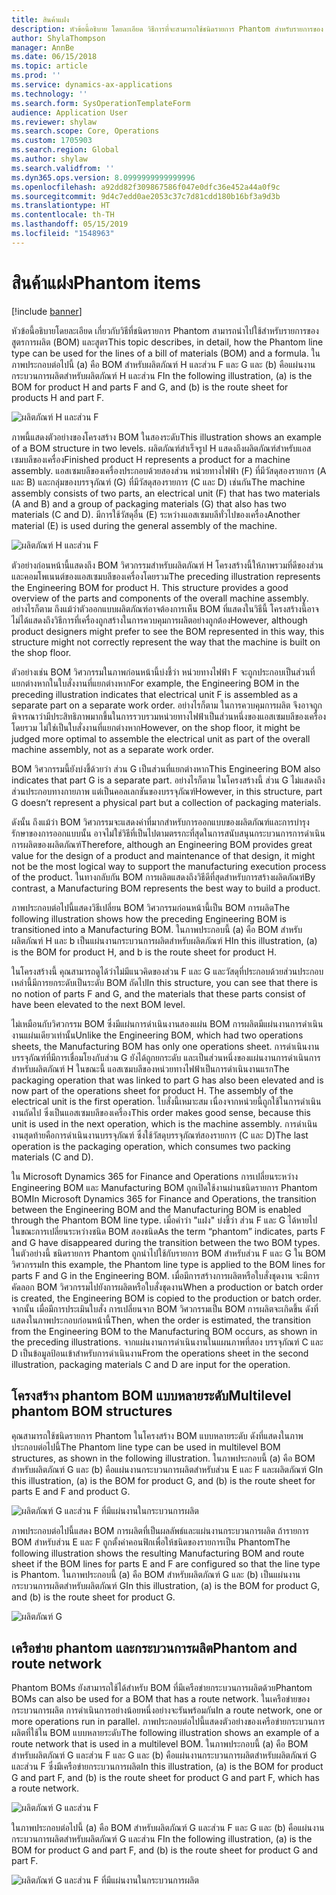 ```yaml
---
title: สินค้าแฝง
description: หัวข้อนี้อธิบาย โดยละเอียด วิธีการที่จะสามารถใช้ชนิดรายการ Phantom สำหรับรายการของ bill of materials (BOM) และสูตรใน Microsoft Dynamics 365 for Finance and Operations
author: ShylaThompson
manager: AnnBe
ms.date: 06/15/2018
ms.topic: article
ms.prod: ''
ms.service: dynamics-ax-applications
ms.technology: ''
ms.search.form: SysOperationTemplateForm
audience: Application User
ms.reviewer: shylaw
ms.search.scope: Core, Operations
ms.custom: 1705903
ms.search.region: Global
ms.author: shylaw
ms.search.validfrom: ''
ms.dyn365.ops.version: 8.0999999999999996
ms.openlocfilehash: a92dd82f309867586f047e0dfc36e452a44a0f9c
ms.sourcegitcommit: 9d4c7edd0ae2053c37c7d81cdd180b16bf3a9d3b
ms.translationtype: HT
ms.contentlocale: th-TH
ms.lasthandoff: 05/15/2019
ms.locfileid: "1548963"
---
```

# <a name="phantom-items"></a><span data-ttu-id="a3455-103">สินค้าแฝง</span><span class="sxs-lookup"><span data-stu-id="a3455-103">Phantom items</span></span>

[!include [banner](../includes/banner.md)]

<span data-ttu-id="a3455-104">หัวข้อนี้อธิบายโดยละเอียด เกี่ยวกับวิธีที่ชนิดรายการ Phantom สามารถนำไปใช้สำหรับรายการของสูตรการผลิต (BOM) และสูตร</span><span class="sxs-lookup"><span data-stu-id="a3455-104">This topic describes, in detail, how the Phantom line type can be used for the lines of a bill of materials (BOM) and a formula.</span></span> <span data-ttu-id="a3455-105">ในภาพประกอบต่อไปนี้ (a) คือ BOM สำหรับผลิตภัณฑ์ H และส่วน F และ G และ (b) คือแผ่นงานกระบวนการผลิตสำหรับผลิตภัณฑ์ H และส่วน F</span><span class="sxs-lookup"><span data-stu-id="a3455-105">In the following illustration, (a) is the BOM for product H and parts F and G, and (b) is the route sheet for products H and part F.</span></span>

![ผลิตภัณฑ์ H และส่วน F](media/product-H-part-F.png)


<span data-ttu-id="a3455-107">ภาพนี้แสดงตัวอย่างของโครงสร้าง BOM ในสองระดับ</span><span class="sxs-lookup"><span data-stu-id="a3455-107">This illustration shows an example of a BOM structure in two levels.</span></span> <span data-ttu-id="a3455-108">ผลิตภัณฑ์สำเร็จรูป H แสดงถึงผลิตภัณฑ์สำหรับแอสเซมบลีของเครื่อง</span><span class="sxs-lookup"><span data-stu-id="a3455-108">Finished product H represents a product for a machine assembly.</span></span> <span data-ttu-id="a3455-109">แอสเซมบลีของเครื่องประกอบด้วยสองส่วน หน่วยทางไฟฟ้า (F) ที่มีวัสดุสองรายการ (A และ B) และกลุ่มของบรรจุภัณฑ์ (G) ที่มีวัสดุสองรายการ (C และ D) เช่นกัน</span><span class="sxs-lookup"><span data-stu-id="a3455-109">The machine assembly consists of two parts, an electrical unit (F) that has two materials (A and B) and a group of packaging materials (G) that also has two materials (C and D).</span></span> <span data-ttu-id="a3455-110">มีการใช้วัสดุอื่น (E) ระหว่างแอสเซมบลีทั่วไปของเครื่อง</span><span class="sxs-lookup"><span data-stu-id="a3455-110">Another material (E) is used during the general assembly of the machine.</span></span>

![ผลิตภัณฑ์ H และส่วน F](media/product-H-part-B.png)

<span data-ttu-id="a3455-112">ตัวอย่างก่อนหน้านี้แสดงถึง BOM วิศวกรรมสำหรับผลิตภัณฑ์ H โครงสร้างนี้ให้ภาพรวมที่ดีของส่วนและคอมโพเนนต์ของแอสเซมบลีของเครื่องโดยรวม</span><span class="sxs-lookup"><span data-stu-id="a3455-112">The preceding illustration represents the Engineering BOM for product H. This structure provides a good overview of the parts and components of the overall machine assembly.</span></span> <span data-ttu-id="a3455-113">อย่างไรก็ตาม ถึงแม้ว่าตัวออกแบบผลิตภัณฑ์อาจต้องการเห็น BOM ที่แสดงในวิธีนี้ โครงสร้างนี้อาจไม่ได้แสดงถึงวิธีการที่เครื่องถูกสร้างในการควบคุมการผลิตอย่างถูกต้อง</span><span class="sxs-lookup"><span data-stu-id="a3455-113">However, although product designers might prefer to see the BOM represented in this way, this structure might not correctly represent the way that the machine is built on the shop floor.</span></span> 

<span data-ttu-id="a3455-114">ตัวอย่างเช่น BOM วิศวกรรมในภาพก่อนหน้านี้บ่งชี้ว่า หน่วยทางไฟฟ้า F จะถูกประกอบเป็นส่วนที่แยกต่างหากในใบสั่งงานที่แยกต่างหาก</span><span class="sxs-lookup"><span data-stu-id="a3455-114">For example, the Engineering BOM in the preceding illustration indicates that electrical unit F is assembled as a separate part on a separate work order.</span></span> <span data-ttu-id="a3455-115">อย่างไรก็ตาม ในการควบคุมการผลิต จึงอาจถูกพิจารณาว่ามีประสิทธิภาพมากขึ้นในการรวบรวมหน่วยทางไฟฟ้าเป็นส่วนหนึ่งของแอสเซมบลีของเครื่องโดยรวม ไม่ใช่เป็นใบสั่งงานที่แยกต่างหาก</span><span class="sxs-lookup"><span data-stu-id="a3455-115">However, on the shop floor, it might be judged more optimal to assemble the electrical unit as part of the overall machine assembly, not as a separate work order.</span></span>

<span data-ttu-id="a3455-116">BOM วิศวกรรมนี้ยังบ่งชี้ด้วยว่า ส่วน G เป็นส่วนที่แยกต่างหาก</span><span class="sxs-lookup"><span data-stu-id="a3455-116">This Engineering BOM also indicates that part G is a separate part.</span></span> <span data-ttu-id="a3455-117">อย่างไรก็ตาม ในโครงสร้างนี้ ส่วน G ไม่แสดงถึงส่วนประกอบทางกายภาพ แต่เป็นคอลเลกชันของบรรจุภัณฑ์</span><span class="sxs-lookup"><span data-stu-id="a3455-117">However, in this structure, part G doesn’t represent a physical part but a collection of packaging materials.</span></span> 

<span data-ttu-id="a3455-118">ดังนั้น ถึงแม้ว่า BOM วิศวกรรมจะแสดงค่าที่มากสำหรับการออกแบบของผลิตภัณฑ์และการบำรุงรักษาของการออกแบบนั้น อาจไม่ใช่วิธีที่เป็นไปตามตรรกะที่สุดในการสนับสนุนกระบวนการการดำเนินการผลิตของผลิตภัณฑ์</span><span class="sxs-lookup"><span data-stu-id="a3455-118">Therefore, although an Engineering BOM provides great value for the design of a product and maintenance of that design, it might not be the most logical way to support the manufacturing execution process of the product.</span></span> <span data-ttu-id="a3455-119">ในทางกลับกัน BOM การผลิตแสดงถึงวิธีดีที่สุดสำหรับการสร้างผลิตภัณฑ์</span><span class="sxs-lookup"><span data-stu-id="a3455-119">By contrast, a Manufacturing BOM represents the best way to build a product.</span></span>

<span data-ttu-id="a3455-120">ภาพประกอบต่อไปนี้แสดงวิธีเปลี่ยน BOM วิศวกรรมก่อนหน้านี้เป็น BOM การผลิต</span><span class="sxs-lookup"><span data-stu-id="a3455-120">The following illustration shows how the preceding Engineering BOM is transitioned into a Manufacturing BOM.</span></span> <span data-ttu-id="a3455-121">ในภาพประกอบนี้ (a) คือ BOM สำหรับผลิตภัณฑ์ H และ b เป็นแผ่นงานกระบวนการผลิตสำหรับผลิตภัณฑ์ H</span><span class="sxs-lookup"><span data-stu-id="a3455-121">In this illustration, (a) is the BOM for product H, and b is the route sheet for product H.</span></span>

<span data-ttu-id="a3455-122">ในโครงสร้างนี้ คุณสามารถดูได้ว่าไม่มีแนวคิดของส่วน F และ G และวัสดุที่ประกอบด้วยส่วนประกอบเหล่านี้มีการยกระดับเป็นระดับ BOM ถัดไป</span><span class="sxs-lookup"><span data-stu-id="a3455-122">In this structure, you can see that there is no notion of parts F and G, and the materials that these parts consist of have been elevated to the next BOM level.</span></span> 

<span data-ttu-id="a3455-123">ไม่เหมือนกับวิศวกรรม BOM ซึ่งมีแผ่นการดำเนินงานสองแผ่น BOM การผลิตมีแผ่นงานการดำเนินงานแผ่นเดียวเท่านั้น</span><span class="sxs-lookup"><span data-stu-id="a3455-123">Unlike the Engineering BOM, which had two operations sheets, the Manufacturing BOM has only one operations sheet.</span></span> <span data-ttu-id="a3455-124">การดำเนินงานบรรจุภัณฑ์ที่มีการเชื่อมโยงกับส่วน G ยังได้ถูกยกระดับ และเป็นส่วนหนึ่งของแผ่นงานการดำเนินการสำหรับผลิตภัณฑ์ H ในขณะนี้ แอสเซมบลีของหน่วยทางไฟฟ้าเป็นการดำเนินงานแรก</span><span class="sxs-lookup"><span data-stu-id="a3455-124">The packaging operation that was linked to part G has also been elevated and is now part of the operations sheet for product H. The assembly of the electrical unit is the first operation.</span></span> <span data-ttu-id="a3455-125">ใบสั่งนี้เหมาะสม เนื่องจากหน่วยนี้ถูกใช้ในการดำเนินงานถัดไป ซึ่งเป็นแอสเซมบลีของเครื่อง</span><span class="sxs-lookup"><span data-stu-id="a3455-125">This order makes good sense, because this unit is used in the next operation, which is the machine assembly.</span></span> <span data-ttu-id="a3455-126">การดำเนินงานสุดท้ายคือการดำเนินงานบรรจุภัณฑ์ ซึ่งใช้วัสดุบรรจุภัณฑ์สองรายการ (C และ D)</span><span class="sxs-lookup"><span data-stu-id="a3455-126">The last operation is the packaging operation, which consumes two packing materials (C and D).</span></span>

<span data-ttu-id="a3455-127">ใน Microsoft Dynamics 365 for Finance and Operations การเปลี่ยนระหว่าง Engineering BOM และ Manufacturing BOM ถูกเปิดใช้งานผ่านชนิดรายการ Phantom BOM</span><span class="sxs-lookup"><span data-stu-id="a3455-127">In Microsoft Dynamics 365 for Finance and Operations, the transition between the Engineering BOM and the Manufacturing BOM is enabled through the Phantom BOM line type.</span></span> <span data-ttu-id="a3455-128">เมื่อคำว่า "แฝง" บ่งชี้ว่า ส่วน F และ G ได้หายไป ในขณะการเปลี่ยนระหว่างชนิด BOM สองชนิด</span><span class="sxs-lookup"><span data-stu-id="a3455-128">As the term “phantom” indicates, parts F and G have disappeared during the transition between the two BOM types.</span></span> <span data-ttu-id="a3455-129">ในตัวอย่างนี้ ชนิดรายการ Phantom ถูกนำไปใช้กับรายการ BOM สำหรับส่วน F และ G ใน BOM วิศวกรรม</span><span class="sxs-lookup"><span data-stu-id="a3455-129">In this example, the Phantom line type is applied to the BOM lines for parts F and G in the Engineering BOM.</span></span> <span data-ttu-id="a3455-130">เมื่อมีการสร้างการผลิตหรือใบสั่งชุดงาน จะมีการคัดลอก BOM วิศวกรรมไปยังการผลิตหรือใบสั่งชุดงาน</span><span class="sxs-lookup"><span data-stu-id="a3455-130">When a production or batch order is created, the Engineering BOM is copied to the production or batch order.</span></span> <span data-ttu-id="a3455-131">จากนั้น เมื่อมีการประเมินใบสั่ง การเปลี่ยนจาก BOM วิศวกรรมเป็น BOM การผลิตจะเกิดขึ้น ดังที่แสดงในภาพประกอบก่อนหน้านี้</span><span class="sxs-lookup"><span data-stu-id="a3455-131">Then, when the order is estimated, the transition from the Engineering BOM to the Manufacturing BOM occurs, as shown in the preceding illustrations.</span></span> <span data-ttu-id="a3455-132">จากแผ่นงานการดำเนินงานในแผนภาพที่สอง บรรจุภัณฑ์ C และ D เป็นข้อมูลป้อนเข้าสำหรับการดำเนินงาน</span><span class="sxs-lookup"><span data-stu-id="a3455-132">From the operations sheet in the second illustration, packaging materials C and D are input for the operation.</span></span> 

## <a name="multilevel-phantom-bom-structures"></a><span data-ttu-id="a3455-133">โครงสร้าง phantom BOM แบบหลายระดับ</span><span class="sxs-lookup"><span data-stu-id="a3455-133">Multilevel phantom BOM structures</span></span>
<span data-ttu-id="a3455-134">คุณสามารถใช้ชนิดรายการ Phantom ในโครงสร้าง BOM แบบหลายระดับ ดังที่แสดงในภาพประกอบต่อไปนี้</span><span class="sxs-lookup"><span data-stu-id="a3455-134">The Phantom line type can be used in multilevel BOM structures, as shown in the following illustration.</span></span> <span data-ttu-id="a3455-135">ในภาพประกอบนี้ (a) คือ BOM สำหรับผลิตภัณฑ์ G และ (b) คือแผ่นงานกระบวนการผลิตสำหรับส่วน E และ F และผลิตภัณฑ์ G</span><span class="sxs-lookup"><span data-stu-id="a3455-135">In this illustration, (a) is the BOM for product G, and (b) is the route sheet for parts E and F and product G.</span></span> 

![ผลิตภัณฑ์ G และส่วน F ที่มีแผ่นงานในกระบวนการผลิต](media/product-G-route-sheet-G.png)


<span data-ttu-id="a3455-137">ภาพประกอบต่อไปนี้แสดง BOM การผลิตที่เป็นผลลัพธ์และแผ่นงานกระบวนการผลิต ถ้ารายการ BOM สำหรับส่วน E และ F ถูกตั้งค่าคอนฟิกเพื่อให้ชนิดของรายการเป็น Phantom</span><span class="sxs-lookup"><span data-stu-id="a3455-137">The following illustration shows the resulting Manufacturing BOM and route sheet if the BOM lines for parts E and F are configured so that the line type is Phantom.</span></span> <span data-ttu-id="a3455-138">ในภาพประกอบนี้ (a) คือ BOM สำหรับผลิตภัณฑ์ G และ (b) เป็นแผ่นงานกระบวนการผลิตสำหรับผลิตภัณฑ์ G</span><span class="sxs-lookup"><span data-stu-id="a3455-138">In this illustration, (a) is the BOM for product G, and (b) is the route sheet for product G.</span></span>

![ผลิตภัณฑ์ G](media/product-G.png)


## <a name="phantom-and-route-network"></a><span data-ttu-id="a3455-140">เครือข่าย phantom และกระบวนการผลิต</span><span class="sxs-lookup"><span data-stu-id="a3455-140">Phantom and route network</span></span>
<span data-ttu-id="a3455-141">Phantom BOMs ยังสามารถใช้ได้สำหรับ BOM ที่มีเครือข่ายกระบวนการผลิตด้วย</span><span class="sxs-lookup"><span data-stu-id="a3455-141">Phantom BOMs can also be used for a BOM that has a route network.</span></span> <span data-ttu-id="a3455-142">ในเครือข่ายของกระบวนการผลิต การดำเนินการอย่างน้อยหนึ่งอย่างจะรันพร้อมกัน</span><span class="sxs-lookup"><span data-stu-id="a3455-142">In a route network, one or more operations run in parallel.</span></span> <span data-ttu-id="a3455-143">ภาพประกอบต่อไปนี้แสดงตัวอย่างของเครือข่ายกระบวนการผลิตที่ใช้ใน BOM แบบหลายระดับ</span><span class="sxs-lookup"><span data-stu-id="a3455-143">The following illustration shows an example of a route network that is used in a multilevel BOM.</span></span> <span data-ttu-id="a3455-144">ในภาพประกอบนี้ (a) คือ BOM สำหรับผลิตภัณฑ์ G และส่วน F และ G และ (b) คือแผ่นงานกระบวนการผลิตสำหรับผลิตภัณฑ์ G และส่วน F ซึ่งมีเครือข่ายกระบวนการผลิต</span><span class="sxs-lookup"><span data-stu-id="a3455-144">In this illustration, (a) is the BOM for product G and part F, and (b) is the route sheet for product G and part F, which has a route network.</span></span>

![ผลิตภัณฑ์ G และส่วน F](media/product-G-part-F.png)


<span data-ttu-id="a3455-146">ในภาพประกอบต่อไปนี้ (a) คือ BOM สำหรับผลิตภัณฑ์ G และส่วน F และ G และ (b) คือแผ่นงานกระบวนการผลิตสำหรับผลิตภัณฑ์ G และส่วน F</span><span class="sxs-lookup"><span data-stu-id="a3455-146">In the following illustration, (a) is the BOM for product G and part F, and (b) is the route sheet for product G and part F.</span></span>

![ผลิตภัณฑ์ G และส่วน F ที่มีแผ่นงานในกระบวนการผลิต](media/product-G-part-F-with-route-sheet.png)
